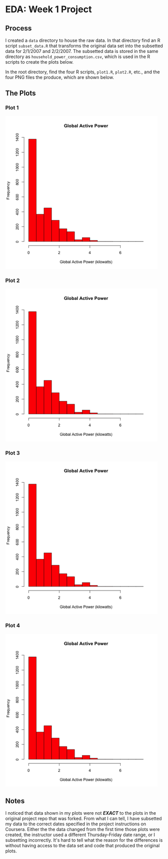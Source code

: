 # EDA: Week 1 Project

## __Process__

I created a `data` directory to house the raw data. In that directory find an R script `subset_data.R` that transforms the original data set into the subsetted data for 2/1/2007 and 2/2/2007. The subsetted data is stored in the same directory as `household_power_consumption.csv`, which is used in the R scripts to create the plots below.

In the root directory, find the four R scripts, `plot1.R`, `plot2.R`, etc., and the four PNG files the produce, which are shown below.

## __The Plots__

### Plot 1

![Plot 1](plot1.png)

### Plot 2

![Plot 2](plot1.png)

### Plot 3

![Plot 3](plot1.png)

### Plot 4

![Plot 4](plot1.png)

## __Notes__

I noticed that data shown in my plots were not *__EXACT__* to the plots in the original project repo that was forked. From what I can tell, I have subsetted my data to the correct dates specified in the project instructions on Coursera. Either the the data changed from the first time those plots were created, the instructor used a different Thursday-Friday date range, or I subsetting incorrectly. It's hard to tell what the reason for the differences is without having access to the data set and code that produced the original plots.
  

